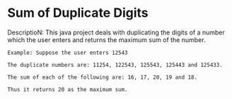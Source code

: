 # Sum of Duplicate Digits

DescriptioN:
    This java project deals with duplicating the digits of a number which the user enters and returns the maximum sum of the number.
    
    Example: Suppose the user enters 12543
    
    The duplicate numbers are: 11254, 122543, 125543, 125443 and 125433.
    
    The sum of each of the following are: 16, 17, 20, 19 and 18. 
    
    Thus it returns 20 as the maximum sum.
